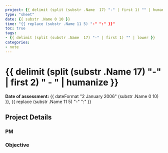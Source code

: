 ```yaml
---
project: {{ delimit (split (substr .Name  17) "-" | first 1) "" | humanize   }}
type: "sheet"
date: {{ substr .Name 0 10 }}
time: "{{ replace (substr .Name 11 5) "-" ":" }}"
toc: true
tags:
- {{ delimit (split (substr .Name  17) "-" | first 1) "" | lower }}
categories:
- note
---
```


# {{ delimit (split (substr .Name  17) "-" | first 2) " - " | humanize   }}

**Date of assessment:** {{ dateFormat "2 January 2006" (substr .Name 0 10) }}, {{ replace (substr .Name 11 5) "-" ":" }}

## Project Details

### PM

### Objective
